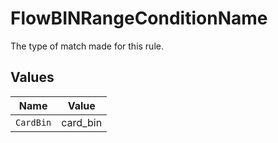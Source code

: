 # FlowBINRangeConditionName

The type of match made for this rule.


## Values

| Name      | Value     |
| --------- | --------- |
| `CardBin` | card_bin  |